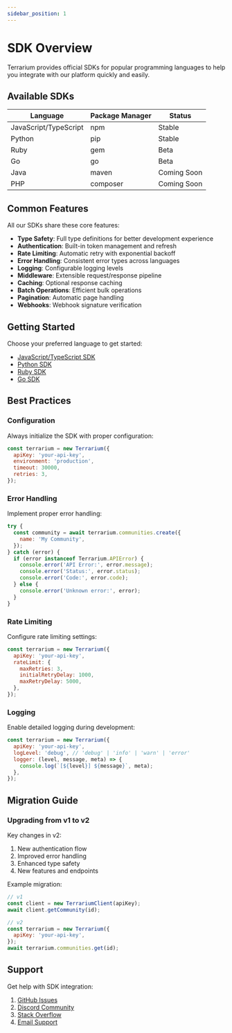 ```yaml
---
sidebar_position: 1
---
```


# SDK Overview

Terrarium provides official SDKs for popular programming languages to help you integrate with our platform quickly and easily.

## Available SDKs

| Language              | Package Manager | Status      |
| --------------------- | --------------- | ----------- |
| JavaScript/TypeScript | npm             | Stable      |
| Python                | pip             | Stable      |
| Ruby                  | gem             | Beta        |
| Go                    | go              | Beta        |
| Java                  | maven           | Coming Soon |
| PHP                   | composer        | Coming Soon |

## Common Features

All our SDKs share these core features:

- **Type Safety**: Full type definitions for better development experience
- **Authentication**: Built-in token management and refresh
- **Rate Limiting**: Automatic retry with exponential backoff
- **Error Handling**: Consistent error types across languages
- **Logging**: Configurable logging levels
- **Middleware**: Extensible request/response pipeline
- **Caching**: Optional response caching
- **Batch Operations**: Efficient bulk operations
- **Pagination**: Automatic page handling
- **Webhooks**: Webhook signature verification

## Getting Started

Choose your preferred language to get started:

- [JavaScript/TypeScript SDK](/docs/sdk/javascript)
- [Python SDK](/docs/sdk/python)
- [Ruby SDK](/docs/sdk/ruby)
- [Go SDK](/docs/sdk/go)

## Best Practices

### Configuration

Always initialize the SDK with proper configuration:

```javascript
const terrarium = new Terrarium({
  apiKey: 'your-api-key',
  environment: 'production',
  timeout: 30000,
  retries: 3,
});
```

### Error Handling

Implement proper error handling:

```javascript
try {
  const community = await terrarium.communities.create({
    name: 'My Community',
  });
} catch (error) {
  if (error instanceof Terrarium.APIError) {
    console.error('API Error:', error.message);
    console.error('Status:', error.status);
    console.error('Code:', error.code);
  } else {
    console.error('Unknown error:', error);
  }
}
```

### Rate Limiting

Configure rate limiting settings:

```javascript
const terrarium = new Terrarium({
  apiKey: 'your-api-key',
  rateLimit: {
    maxRetries: 3,
    initialRetryDelay: 1000,
    maxRetryDelay: 5000,
  },
});
```

### Logging

Enable detailed logging during development:

```javascript
const terrarium = new Terrarium({
  apiKey: 'your-api-key',
  logLevel: 'debug', // 'debug' | 'info' | 'warn' | 'error'
  logger: (level, message, meta) => {
    console.log(`[${level}] ${message}`, meta);
  },
});
```

## Migration Guide

### Upgrading from v1 to v2

Key changes in v2:

1. New authentication flow
2. Improved error handling
3. Enhanced type safety
4. New features and endpoints

Example migration:

```javascript
// v1
const client = new TerrariumClient(apiKey);
await client.getCommunity(id);

// v2
const terrarium = new Terrarium({
  apiKey: 'your-api-key',
});
await terrarium.communities.get(id);
```

## Support

Get help with SDK integration:

1. [GitHub Issues](https://github.com/terrarium/sdks/issues)
2. [Discord Community](https://discord.gg/terrarium)
3. [Stack Overflow](https://stackoverflow.com/questions/tagged/terrarium)
4. [Email Support](mailto:support@terrarium.dev)
